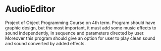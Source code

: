 # AudioEditor
Project of Object Programming Course on 4th term. Program should have graphic design, but the most important, it must add some music effects to sound independently, in sequence and parameters directed by user. Moreover this program should give an option for user to play clean sound and sound converted by added effects.
